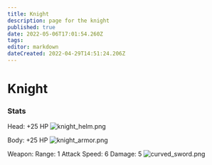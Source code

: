 ```yaml
---
title: Knight
description: page for the knight
published: true
date: 2022-05-06T17:01:54.260Z
tags: 
editor: markdown
dateCreated: 2022-04-29T14:51:24.206Z
---
```


# Knight
### Stats

Head:
+25 HP
![knight_helm.png](/head/knight_helm.png)

Body:
+25 HP
![knight_armor.png](/knight_armor.png)

Weapon:
Range: 1
Attack Speed: 6
Damage: 5
![curved_sword.png](/legs/curved_sword.png)